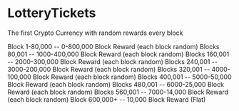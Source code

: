 LotteryTickets
==============

The first Crypto Currency with random rewards every block

Block 1-80,000 -- 0-800,000 Block Reward (each block random)
Blocks 80,001  -- 1000-400,000 Block Reward (each block random)
Blocks 160,001 -- 2000-300,000 Block Reward (each block random)
Blocks 240,001 -- 3000-200,000 Block Reward (each block random)
Blocks 320,001 -- 4000-100,000 Block Reward (each block random)
Blocks 400,001 -- 5000-50,000 Block Reward (each block random)
Blocks 480,001 -- 6000-25,000 Block Reward (each block random)
Blocks 560,001 -- 7000-14,000 Block Reward (each block random)
Block 600,000+ -- 10,000 Block Reward (Flat)

